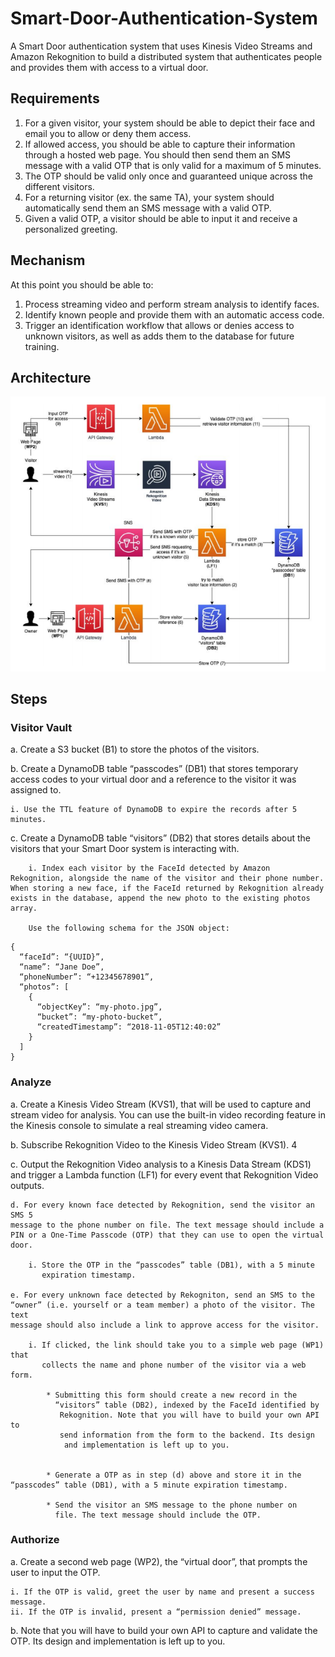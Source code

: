 # Smart-Door-Authentication-System

A Smart Door authentication system that uses Kinesis Video Streams and Amazon Rekognition to build a distributed system that authenticates people and provides them with access to a virtual door.

## Requirements
1. For a given visitor, your system should be able to depict their face and email you to allow or deny them access.
2. If allowed access, you should be able to capture their information through a hosted web page. 
   You should then send them an SMS message with a valid OTP that is only valid for a maximum of 5 minutes.
3. The OTP should be valid only once and guaranteed unique across the different
visitors.
4. For a returning visitor (ex. the same TA), your system should automatically send
them an SMS message with a valid OTP.
5. Given a valid OTP, a visitor should be able to input it and receive a personalized
greeting.

## Mechanism
At this point you should be able to:
1. Process streaming video and perform stream analysis to identify faces.
2. Identify known people and provide them with an automatic access code.
3. Trigger an identification workflow that allows or denies access to unknown
visitors, as well as adds them to the database for future training.

## Architecture

<img alt="Architecture" src="Images/architecture.png">


## Steps
### Visitor Vault

a. Create a S3 bucket (B1) to store the photos of the visitors.

b. Create a DynamoDB table “passcodes” (DB1) that stores temporary access codes to your virtual door and a reference to the visitor it was assigned to.

    i. Use the TTL feature of DynamoDB to expire the records after 5 minutes.

c. Create a DynamoDB table “visitors” (DB2) that stores details about the visitors that your Smart Door system is interacting with.

        i. Index each visitor by the FaceId detected by Amazon Rekognition, alongside the name of the visitor and their phone number. When storing a new face, if the FaceId returned by Rekognition already exists in the database, append the new photo to the existing photos array. 
        
        Use the following schema for the JSON object:
```
{
  “faceId”: “{UUID}”,
  “name”: “Jane Doe”,
  “phoneNumber”: “+12345678901”,
  “photos”: [
    {
      “objectKey”: “my-photo.jpg”,
      “bucket”: “my-photo-bucket”,
      “createdTimestamp”: “2018-11-05T12:40:02”
    }
  ]
}
```

### Analyze

a. Create a Kinesis Video Stream (KVS1), that will be used to capture and stream video for analysis. You can use the built-in video recording feature in the Kinesis console to simulate a real streaming video camera.

b. Subscribe Rekognition Video to the Kinesis Video Stream (KVS1). 4

c. Output the Rekognition Video analysis to a Kinesis Data Stream (KDS1) and trigger a Lambda function (LF1) for every event that Rekognition Video outputs.

    d. For every known face detected by Rekognition, send the visitor an SMS 5
    message to the phone number on file. The text message should include a
    PIN or a One-Time Passcode (OTP) that they can use to open the virtual door.

        i. Store the OTP in the “passcodes” table (DB1), with a 5 minute
           expiration timestamp.

    e. For every unknown face detected by Rekogniton, send an SMS to the
    “owner” (i.e. yourself or a team member) a photo of the visitor. The text
    message should also include a link to approve access for the visitor.
        
        i. If clicked, the link should take you to a simple web page (WP1) that
           collects the name and phone number of the visitor via a web form.
            
            * Submitting this form should create a new record in the
              “visitors” table (DB2), indexed by the FaceId identified by
               Rekognition. Note that you will have to build your own API to
               send information from the form to the backend. Its design
                and implementation is left up to you.


            * Generate a OTP as in step (d) above and store it in the “passcodes” table (DB1), with a 5 minute expiration timestamp.
            
            * Send the visitor an SMS message to the phone number on
              file. The text message should include the OTP.

### Authorize

a. Create a second web page (WP2), the “virtual door”, that prompts the user to input the OTP.

    i. If the OTP is valid, greet the user by name and present a success message. 
    ii. If the OTP is invalid, present a “permission denied” message.

b. Note that you will have to build your own API to capture and validate the OTP. Its design and implementation is left up to you.
       


